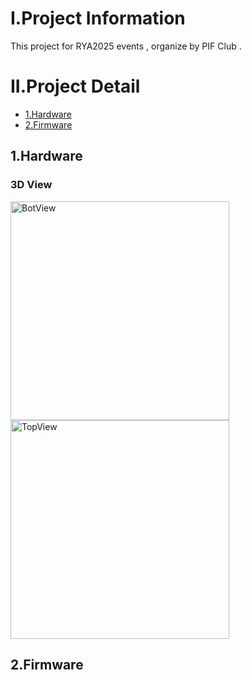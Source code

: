
# I.Project Information 
This project for RYA2025 events , organize by PIF Club .
# II.Project Detail
- [1.Hardware](#1hardware)
- [2.Firmware](#2firmware)
## 1.Hardware
### 3D View
<img src="https://github.com/user-attachments/assets/8089a303-c853-4895-ac29-bbc5983f9dfe" alt="BotView" width="350" height="350">
<img src="https://github.com/user-attachments/assets/7c6bdbbd-e477-4c4c-abab-cb76dc45bbd3" alt="TopView" width="350" height="350">

## 2.Firmware
